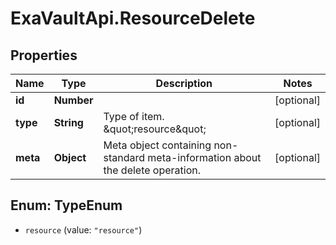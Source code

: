 # ExaVaultApi.ResourceDelete

## Properties
Name | Type | Description | Notes
------------ | ------------- | ------------- | -------------
**id** | **Number** |  | [optional] 
**type** | **String** | Type of item. \&quot;resource\&quot; | [optional] 
**meta** | **Object** | Meta object containing non-standard meta-information about the delete operation. | [optional] 

<a name="TypeEnum"></a>
## Enum: TypeEnum

* `resource` (value: `"resource"`)

